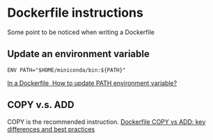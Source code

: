 # Dockerfile instructions
Some point to be noticed when writing a Dockerfile

## Update an environment variable
```
ENV PATH="$HOME/miniconda/bin:${PATH}"
```
[In a Dockerfile, How to update PATH environment variable?](https://stackoverflow.com/questions/27093612/in-a-dockerfile-how-to-update-path-environment-variable)

## COPY v.s. ADD
COPY is the recommended instruction.
[Dockerfile COPY vs ADD: key differences and best practices](https://medium.freecodecamp.org/dockerfile-copy-vs-add-key-differences-and-best-practices-9570c4592e9e)
